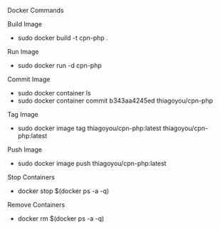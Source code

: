 Docker Commands

Build Image
- sudo docker build -t cpn-php .

Run Image
- sudo docker run -d cpn-php

Commit Image
- sudo docker container ls
- sudo docker container commit b343aa4245ed thiagoyou/cpn-php

Tag Image
- sudo docker image tag thiagoyou/cpn-php:latest thiagoyou/cpn-php:latest

Push Image
- sudo docker image push thiagoyou/cpn-php:latest

Stop Containers
- docker stop $(docker ps -a -q)

Remove Containers
- docker rm $(docker ps -a -q)